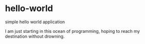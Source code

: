 # hello-world
simple hello world application

I am just starting in this ocean of programming, hoping to reach my destination without drowning.
